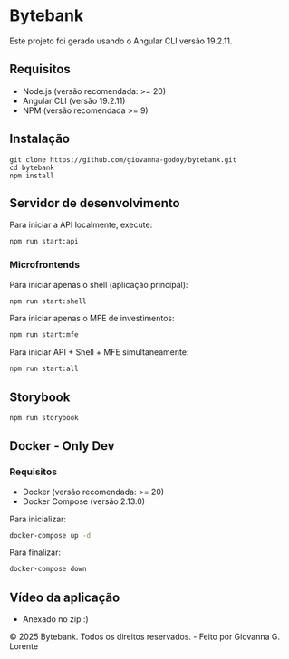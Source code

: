 # Bytebank

Este projeto foi gerado usando o Angular CLI versão 19.2.11.

## Requisitos

* Node.js (versão recomendada: >= 20)
* Angular CLI (versão 19.2.11)
* NPM (versão recomendada >= 9)

## Instalação
```
git clone https://github.com/giovanna-godoy/bytebank.git
cd bytebank
npm install
```

## Servidor de desenvolvimento

Para iniciar a API localmente, execute:

```bash
npm run start:api
```

### Microfrontends

Para iniciar apenas o shell (aplicação principal):

```bash
npm run start:shell
```

Para iniciar apenas o MFE de investimentos:

```bash
npm run start:mfe
```

Para iniciar API + Shell + MFE simultaneamente:

```bash
npm run start:all
```

## Storybook

```bash
npm run storybook
```

## Docker - Only Dev

### Requisitos

* Docker (versão recomendada: >= 20)
* Docker Compose (versão 2.13.0)

Para inicializar:
```bash
docker-compose up -d
```

Para finalizar:
```bash
docker-compose down
```

## Vídeo da aplicação

* Anexado no zip :)

© 2025 Bytebank. Todos os direitos reservados. - Feito por Giovanna G. Lorente

